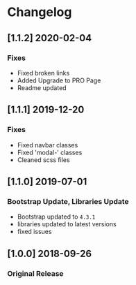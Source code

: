# Changelog

## [1.1.2] 2020-02-04
### Fixes
- Fixed broken links
- Added Upgrade to PRO Page
- Readme updated

## [1.1.1] 2019-12-20
### Fixes
- Fixed navbar classes
- Fixed 'modal-' classes
- Cleaned scss files

## [1.1.0] 2019-07-01
### Bootstrap Update, Libraries Update
- Bootstrap updated to `4.3.1`
- libraries updated to latest versions
- fixed issues

## [1.0.0] 2018-09-26
### Original Release
